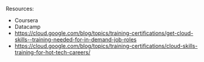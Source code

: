 


Resources:
- Coursera
- Datacamp
- https://cloud.google.com/blog/topics/training-certifications/get-cloud-skills--training-needed-for-in-demand-job-roles
- https://cloud.google.com/blog/topics/training-certifications/cloud-skills-training-for-hot-tech-careers/